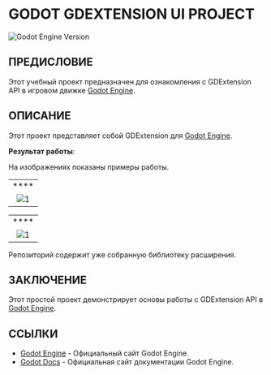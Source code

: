 # **GODOT GDEXTENSION UI PROJECT**

![Godot Engine Version](https://img.shields.io/badge/GODOT-4.3-blue)

## ПРЕДИСЛОВИЕ

Этот учебный проект предназначен для ознакомления с GDExtension API в игровом движке [Godot Engine](https://godotengine.org).

## ОПИСАНИЕ

Этот проект представляет собой GDExtension для [Godot Engine](https://godotengine.org).

**Результат работы**:

На изображениях показаны примеры работы.

|  |
| :--: |
| **** |
| ![1](/doc/images/1.PNG) |

|  |
| :--: |
| **** |
| ![1](/doc/images/1.GIF) |

Репозиторий содержит уже собранную библиотеку расширения.

## ЗАКЛЮЧЕНИЕ

Этот простой проект демонстрирует основы работы с GDExtension API в [Godot Engine](https://godotengine.org).

## ССЫЛКИ

* [Godot Engine](https://godotengine.org) - Официальный сайт Godot Engine.
* [Godot Docs](https://docs.godotengine.org/en/stable/index.html) - Официальная сайт документации Godot Engine.
